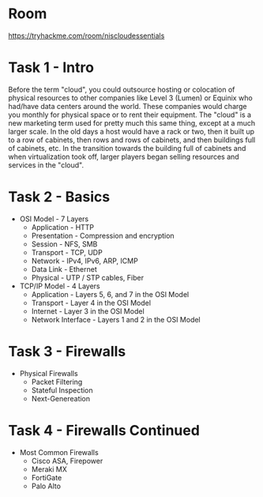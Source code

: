 # Room
https://tryhackme.com/room/niscloudessentials

# Task 1 - Intro
Before the term "cloud", you could outsource hosting or colocation of physical resources to other companies like Level 3 (Lumen) or Equinix who had/have data centers around the world.  These companies would charge you monthly for physical space or to rent their equipment.  The "cloud" is a new marketing term used for pretty much this same thing, except at a much larger scale.  In the old days a host would have a rack or two, then it built up to a row of cabinets, then rows and rows of cabinets, and then buildings full of cabinets, etc.  In the transition towards the building full of cabinets and when virtualization took off, larger players began selling resources and services in the "cloud".

# Task 2 - Basics
* OSI Model - 7 Layers
  * Application     - HTTP
  * Presentation    - Compression and encryption
  * Session         - NFS, SMB
  * Transport       - TCP, UDP
  * Network         - IPv4, IPv6, ARP, ICMP
  * Data Link       - Ethernet
  * Physical        - UTP / STP cables, Fiber
* TCP/IP Model - 4 Layers
  * Application         - Layers 5, 6, and 7 in the OSI Model
  * Transport           - Layer 4 in the OSI Model
  * Internet            - Layer 3 in the OSI Model
  * Network Interface   - Layers 1 and 2 in the OSI Model

# Task 3 - Firewalls
* Physical Firewalls
  * Packet Filtering
  * Stateful Inspection
  * Next-Genereation

# Task 4 - Firewalls Continued
* Most Common Firewalls
  * Cisco ASA, Firepower
  * Meraki MX
  * FortiGate
  * Palo Alto

